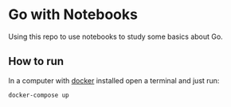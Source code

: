 # Go with Notebooks

Using this repo to use notebooks to study some basics about Go.

## How to run
In a computer with [docker](https://www.docker.com/) installed open a terminal and just run:
```sh
docker-compose up
```

